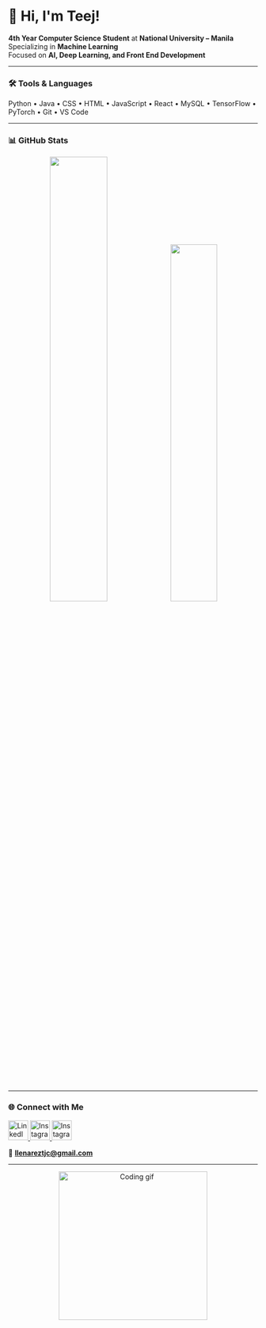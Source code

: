 # 🙂 Hi, I'm Teej!

**4th Year Computer Science Student** at **National University – Manila**  
Specializing in **Machine Learning**  
Focused on **AI, Deep Learning, and Front End Development**

---

### 🛠️ Tools & Languages
Python • Java • CSS • HTML • JavaScript • React • MySQL • TensorFlow • PyTorch • Git • VS Code  

---

### 📊 GitHub Stats
<p align="center">
  <img width="48%" src="https://github-readme-stats.vercel.app/api?username=teejx&show_icons=true&theme=tokyonight" />
  <img width="43%" src="https://github-readme-stats.vercel.app/api/top-langs/?username=teejx&layout=compact&theme=tokyonight" />
</p>

---

### 🌐 Connect with Me
<p align="left">
  <a href="https://www.linkedin.com/in/tehrence-llenarez-02a403354/?originalSubdomain=ph" target="_blank">
    <img src="https://raw.githubusercontent.com/teejx/icons/refs/heads/main/linkedin.png" alt="LinkedIn" width="40" height="40"/>
  </a>
  
  <a href="https://www.instagram.com/tteej.l/" target="_blank">
    <img src="https://github.com/user-attachments/assets/00fe1f1f-5b7a-4f35-9897-155ea71d3fe9" alt="Instagram" width="40" height="40"/>
  </a>
  
  <a href="https://www.facebook.com/teej.llenarez/" target="_blank">
    <img src="https://raw.githubusercontent.com/teejx/icons/refs/heads/main/facebook.png" alt="Instagram" width="40" height="40"/>
  </a>
</p>

📧 **llenareztjc@gmail.com**

---

<p align="center">
  <img src="https://media.giphy.com/media/qgQUggAC3Pfv687qPC/giphy.gif" width="300" alt="Coding gif">
</p>
